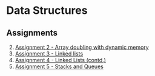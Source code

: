 # Data Structures
## Assignments

2. [Assignment 2 - Array doubling with dynamic memory](https://github.com/juniorsundar/data_structures_junior/tree/master/Assignment2)
3. [Assignment 3 - Linked lists](https://github.com/juniorsundar/data_structures_junior/tree/master/Assignment3)
4. [Assignment 4 - Linked Lists (contd.)](https://github.com/juniorsundar/data_structures_junior/tree/master/Assignment4)
5. [Assignment 5 - Stacks and Queues](https://github.com/juniorsundar/data_structures_junior/tree/master/Assignment5)

